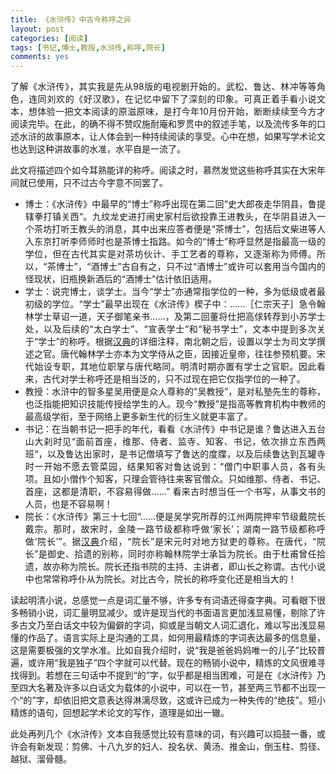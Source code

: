 ```yaml
---
title: 《水浒传》中古今称呼之异
layout: post
categories: [阅读]
tags: [书记,博士,教授,水浒传,称呼,院长]
comments: yes
---
```


<p style="text-align: justify;">了解《水浒传》，其实我是先从98版的电视剧开始的。武松、鲁达、林冲等等角色，连同刘欢的《好汉歌》，在记忆中留下了深刻的印象。可真正着手看小说文本，想体验一把文本阅读的原滋原味，是打今年10月份开始，断断续续至今方才阅读完毕。在此，的确不得不赞叹施耐庵和罗贯中的叙述手笔，以及流传多年的口述水浒的故事原本，让人体会到一种持续阅读的享受。心中在想，如果写学术论文也达到这种讲故事的水准，水平自是一流了。</p>
<p style="text-align: justify;">此文将描述四个如今耳熟能详的称呼。阅读之时，慕然发觉这些称呼其实在大宋年间就已使用，只不过古今字意不同罢了。</p>

<ul style="text-align: justify;">
	<li>博士：《水浒传》中最早的“博士”称呼出现在第二回“史大郎夜走华阴县，鲁提辖拳打镇关西“。九纹龙史进打闹史家村后欲投靠王进教头，在华阴县进入一个茶坊打听王教头的消息，其中出来应答者便是“茶博士”，包括后文柴进等人入东京打听李师师时也是茶博士指路。如今的“博士”称呼显然是指最高一级的学位，但在古代其实是对茶坊伙计、手工艺者的尊称，又逐渐称为师傅。所以，“茶博士”，“酒博士”古自有之，只不过“酒博士”或许可以套用当今国内的怪现状，旧瓶换新酒后的“酒博士”估计依旧适用。</li>
	<li>学士：说完博士，谈学士。当今“学士”亦通常指学位的一种，多为低级或者最初级的学位。“学士”最早出现在《水浒传》楔子中：……［仁宗天子］急令翰林学士草诏一道，天子御笔亲书……，及第二回董将仕把高俅转荐到小苏学士处，以及后续的“太白学士”、“宣表学士“和“秘书学士”，文本中提到多次关于“学士”的称呼。根据<a href="http://www.zdic.net/c/6/108/284303.htm" target="_blank">汉典</a>的详细注释，南北朝之后，设置以学士为司文学撰述之官。唐代翰林学士亦本为文学侍从之臣，因接近皇帝，往往参预机要。宋代始设专职，其地位职掌与唐代略同。明清时期亦置有学士之官职。因此看来，古代对学士称呼还是相当泛的，只不过现在把它仅指学位的一种了。</li>
	<li>教授：水浒中的智多星吴用便是众人尊称的“吴教授”，是对私塾先生的尊称，也泛指能把知识技能传授给学生的人。现今“教授”是指高等教育机构中教师的最高级学衔，至于网络上更多新生代的衍生义就更丰富了。</li>
	<li>书记：在当朝书记一把手的年代，看看《水浒传》中书记是谁？鲁达进入五台山大刹时见“面前首座，维那、侍者、监寺、知客、书记，依次排立东西两班“，以及鲁达出家时，是书记僧填写了鲁达的度牒，以及后续鲁达到瓦罐寺时一开始不愿去管菜园，结果知客对鲁达说到：“僧门中职事人员，各有头项。且如小僧作个知客，只理会管待往来客官僧众。只如维那、侍者、书记、首座，这都是清职，不容易得做……” 看来古时想当任一个书写，从事文书的人员，也是不容易啊！</li>
	<li>院长：《水浒传》第三十七回“……便是吴学究所荐的江州两院押牢节级戴院长戴宗。那时，故宋时，金陵一路节级都称呼做‘家长’；湖南一路节级都称呼做‘院长’”。据<a href="http://www.zdic.net/c/2/fd/269657.htm" target="_blank">汉典</a>介绍，“院长”是宋元时对地方狱吏的尊称。在唐代，“院长”是御史、拾遗的别称，同时亦称翰林院学士承旨为院长。由于杜甫曾任拾遗，故亦称为院长。院长还指书院的主持、主讲者，即山长之称谓。古代小说中也常常称呼仆从为院长。对比古今，院长的称呼变化还是相当大的！</li>
</ul>
<p style="text-align: justify;">读起明清小说，总感觉一点是词汇量不够，许多专有词语还得查字典。可看眼下很多畅销小说，词汇量明显减少。或许是现当代的书面语言更加浅显易懂，剔除了许多古文乃至白话文中较为偏僻的字词，抑或是当朝文人词汇退化，难以写出浅显易懂的作品了。语言实际上是沟通的工具，如何用最精炼的字词表达最多的信息量，这是需要极强的文学水准。比如自我介绍时，说“我是爸爸妈妈唯一的儿子”比较普遍，或许用“我是独子”四个字就可以代替。现在的畅销小说中，精炼的文风很难寻找得到。若想在三句话中不提到“的”字，似乎都是相当困难，可是在《水浒传》乃至四大名著及许多以白话文为载体的小说中，可以在一节，甚至两三节都不出现一个“的”字，却依旧把文意表达得淋漓尽致，这或许已成为一种失传的“绝技”。短小精炼的语句，回想起学术论文的写作，道理是如出一辙。</p>
<p style="text-align: justify;">此处再列几个《水浒传》文本自我感觉比较有意味的词，有兴趣可以捣鼓一番，或许会有新发现：剪佛、十八九岁的妇人、投名状、黄汤、推金山，倒玉柱、剪径、越狱、溜骨髓。</p>